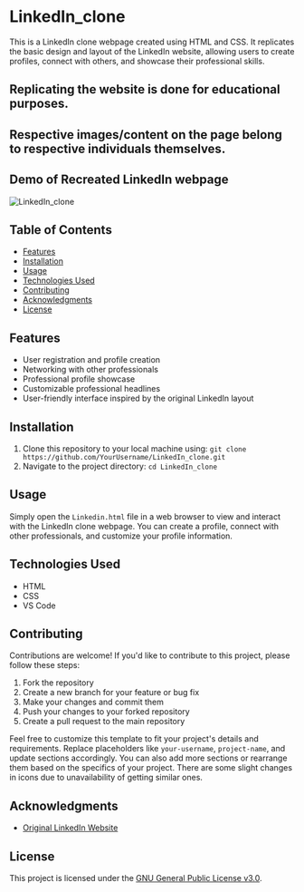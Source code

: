 
# LinkedIn_clone
This is a LinkedIn clone webpage created using HTML and CSS. It replicates the basic design and layout of the LinkedIn website, allowing users to create profiles, connect with others, and showcase their professional skills.

## Replicating the website is done for educational purposes.
## Respective images/content on the page belong to respective individuals themselves.

## Demo of Recreated LinkedIn webpage

![LinkedIn_clone](https://github.com/AstikSonawane/LinkedIn_clone/assets/103988783/76539bf4-9f12-4fa1-9029-f7e5cad2e7d7)



## Table of Contents

- [Features](#features)
- [Installation](#installation)
- [Usage](#usage)
- [Technologies Used](#technologies-used)
- [Contributing](#contributing)
- [Acknowledgments](#acknowledgments)
- [License](#license)

## Features

- User registration and profile creation
- Networking with other professionals
- Professional profile showcase
- Customizable professional headlines
- User-friendly interface inspired by the original LinkedIn layout

## Installation

1. Clone this repository to your local machine using:
   `git clone https://github.com/YourUsername/LinkedIn_clone.git`
2. Navigate to the project directory:
   `cd LinkedIn_clone`

## Usage

Simply open the `Linkedin.html` file in a web browser to view and interact with the LinkedIn clone webpage. You can create a profile, connect with other professionals, and customize your profile information.

## Technologies Used

- HTML
- CSS
- VS Code

## Contributing

Contributions are welcome! If you'd like to contribute to this project, please follow these steps:

1. Fork the repository
2. Create a new branch for your feature or bug fix
3. Make your changes and commit them
4. Push your changes to your forked repository
5. Create a pull request to the main repository

Feel free to customize this template to fit your project's details and requirements. Replace placeholders like `your-username`, `project-name`, and update sections accordingly. You can also add more sections or rearrange them based on the specifics of your project.
There are some slight changes in icons due to unavailability of getting similar ones.
## Acknowledgments

- [Original LinkedIn Website](https://www.linkedin.com/)

## License

This project is licensed under the [GNU General Public License v3.0](LICENSE).
